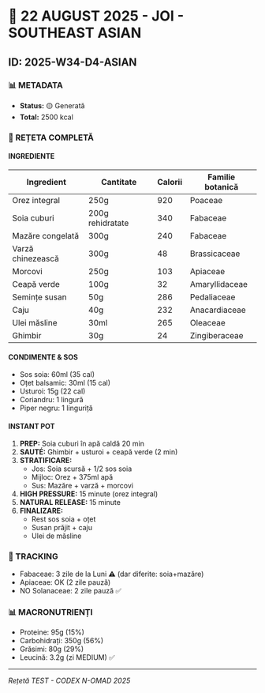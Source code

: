 # 🥢 22 AUGUST 2025 - JOI - SOUTHEAST ASIAN
## ID: 2025-W34-D4-ASIAN

### 📊 METADATA
- **Status:** 🟡 Generată
- **Total:** 2500 kcal

### 📝 REȚETA COMPLETĂ

#### INGREDIENTE
| Ingredient | Cantitate | Calorii | Familie botanică |
|------------|-----------|---------|------------------|
| Orez integral | 250g | 920 | Poaceae |
| Soia cuburi | 200g rehidratate | 340 | Fabaceae |
| Mazăre congelată | 300g | 240 | Fabaceae |
| Varză chinezească | 300g | 48 | Brassicaceae |
| Morcovi | 250g | 103 | Apiaceae |
| Ceapă verde | 100g | 32 | Amaryllidaceae |
| Semințe susan | 50g | 286 | Pedaliaceae |
| Caju | 40g | 232 | Anacardiaceae |
| Ulei măsline | 30ml | 265 | Oleaceae |
| Ghimbir | 30g | 24 | Zingiberaceae |

#### CONDIMENTE & SOS
- Sos soia: 60ml (35 cal)
- Oțet balsamic: 30ml (15 cal)
- Usturoi: 15g (22 cal)
- Coriandru: 1 lingură
- Piper negru: 1 linguriță

#### INSTANT POT
1. **PREP:** Soia cuburi în apă caldă 20 min
2. **SAUTÉ:** Ghimbir + usturoi + ceapă verde (2 min)
3. **STRATIFICARE:**
   - Jos: Soia scursă + 1/2 sos soia
   - Mijloc: Orez + 375ml apă
   - Sus: Mazăre + varză + morcovi
4. **HIGH PRESSURE:** 15 minute (orez integral)
5. **NATURAL RELEASE:** 15 minute
6. **FINALIZARE:** 
   - Rest sos soia + oțet
   - Susan prăjit + caju
   - Ulei de măsline

### 🔄 TRACKING
- Fabaceae: 3 zile de la Luni ⚠️ (dar diferite: soia+mazăre)
- Apiaceae: OK (2 zile pauză)
- NO Solanaceae: 2 zile pauză ✅

### 📊 MACRONUTRIENȚI
- Proteine: 95g (15%)
- Carbohidrați: 350g (56%)
- Grăsimi: 80g (29%)
- Leucină: 3.2g (zi MEDIUM) ✅

---
*Rețetă TEST - CODEX N-OMAD 2025*
